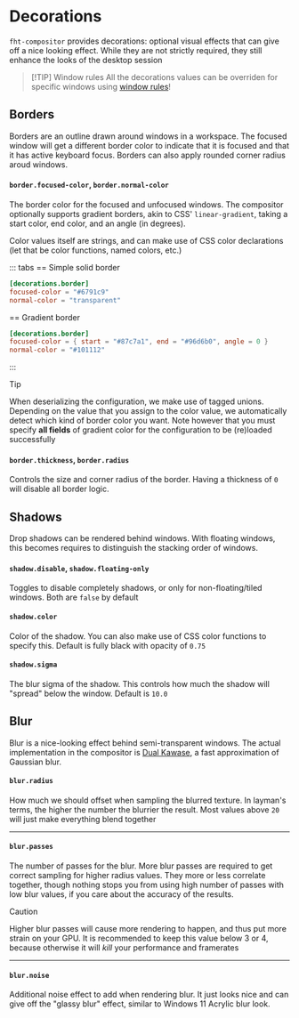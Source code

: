 # Decorations

`fht-compositor` provides decorations: optional visual effects that can give off a nice looking effect. While they are not strictly required, they
still enhance the looks of the desktop session

> [!TIP] Window rules
> All the decorations values can be overriden for specific windows using [window rules](/config/window-rules)!

## Borders

Borders are an outline drawn around windows in a workspace. The focused window will get a different border color to indicate that it is focused and that
it has active keyboard focus. Borders can also apply rounded corner radius aroud windows.

#### `border.focused-color`, `border.normal-color`

The border color for the focused and unfocused windows. The compositor optionally supports gradient borders, akin to CSS' `linear-gradient`, taking a
start color, end color, and an angle (in degrees).

Color values itself are strings, and can make use of CSS color declarations (let that be color functions, named colors, etc.)

::: tabs
== Simple solid border
```toml
[decorations.border]
focused-color = "#6791c9"
normal-color = "transparent"
```
== Gradient border
```toml
[decorations.border]
focused-color = { start = "#87c7a1", end = "#96d6b0", angle = 0 }
normal-color = "#101112"
```
:::

> [!TIP]
> When deserializing the configuration, we make use of tagged unions. Depending on the value that you assign to the color value, we automatically
> detect which kind of border color you want. Note however that you must specify **all fields** of gradient color for the configuration to be
> (re)loaded successfully

#### `border.thickness`, `border.radius`

Controls the size and corner radius of the border. Having a thickness of `0` will disable all border logic.

## Shadows

Drop shadows can be rendered behind windows. With floating windows, this becomes requires to distinguish the stacking order of windows.

#### `shadow.disable`, `shadow.floating-only`

Toggles to disable completely shadows, or only for non-floating/tiled windows. Both are `false` by default

#### `shadow.color`

Color of the shadow. You can also make use of CSS color functions to specify this. Default is fully black with opacity of `0.75`

#### `shadow.sigma`

The blur sigma of the shadow. This controls how much the shadow will "spread" below the window. Default is `10.0`

## Blur

Blur is a nice-looking effect behind semi-transparent windows. The actual implementation in the compositor is
[Dual Kawase](https://www.intel.com/content/www/us/en/developer/articles/technical/an-investigation-of-fast-real-time-gpu-based-image-blur-algorithms.html),
a fast approximation of Gaussian blur.

#### `blur.radius`

How much we should offset when sampling the blurred texture. In layman's terms, the higher the number the blurrier the result. Most values
above `20` will just make everything blend together

---

#### `blur.passes`

The number of passes for the blur. More blur passes are required to get correct sampling for higher radius values. They more or less correlate together,
though nothing stops you from using high number of passes with low blur values, if you care about the accuracy of the results.

> [!CAUTION]
> Higher blur passes will cause more rendering to happen, and thus put more strain on your GPU. It is recommended to keep this value below
> 3 or 4, because otherwise it will *kill* your performance and framerates

---

#### `blur.noise`

Additional noise effect to add when rendering blur. It just looks nice and can give off the "glassy blur" effect, similar to Windows 11 Acrylic
blur look.
